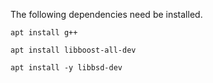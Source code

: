 The following dependencies need be installed. 

`apt install g++`

`apt install libboost-all-dev`

`apt install -y libbsd-dev`

